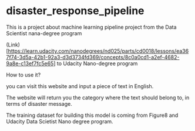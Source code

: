 # disaster_response_pipeline
This is a project about machine learning pipeline project from the Data Scientist nana-degree program

(Link)[https://learn.udacity.com/nanodegrees/nd025/parts/cd0018/lessons/ea367f74-3d5a-42b1-92a3-d3d3734fd369/concepts/8c0a0cd1-a2ef-4682-9a8e-c13ef7fc5e65] to Udacity Nano-degree program

How to use it?

you can visit this website and input a piece of text in English.

The website will return you the category where the text should belong to, in terms of disaster message.

The training dataset for building this model is coming from Figure8 and Udacity Data Scietist Nano degree program.